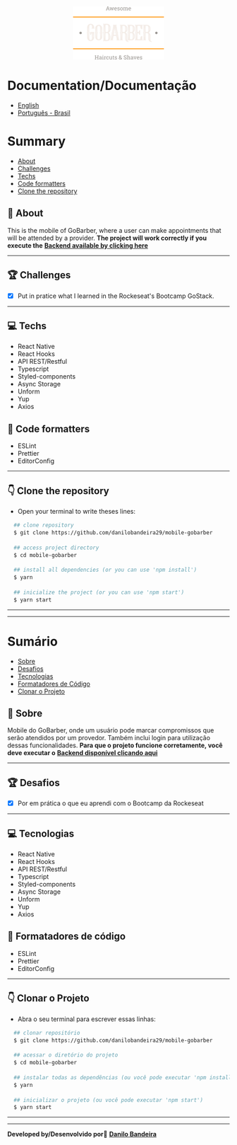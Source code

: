 <p align="center">
<img src="./src/assets/logo.png" />
</p>

# Documentation/Documentação
- [English](#-Summary)
- [Português - Brasil](#-Sumário)

# Summary
- [About](#-About)
- [Challenges](#-Challenges)
- [Techs](#-Techs)
- [Code formatters](#-Code-formatters)
- [Clone the repository](#-Clone-the-repository)


## 📝 About
This is the mobile of GoBarber, where a user can make appointments that will be attended by a provider.
**The project will work correctly if you execute the** <a href="https://github.com/danilobandeira29/backend-GoBarber" target="_blank">**Backend available by clicking here**</a>

---

## 🏆 Challenges
- [x] Put in pratice what I learned in the Rockeseat's Bootcamp GoStack.

---

## 💻 Techs
- React Native
- React Hooks
- API REST/Restful
- Typescript
- Styled-components
- Async Storage
- Unform
- Yup
- Axios

## 💅 Code formatters
- ESLint
- Prettier
- EditorConfig

---

## 👇 Clone the repository
- Open your terminal to write theses lines:
```bash
  ## clone repository
  $ git clone https://github.com/danilobandeira29/mobile-gobarber

  ## access project directory
  $ cd mobile-gobarber

  ## install all dependencies (or you can use 'npm install')
  $ yarn

  ## inicialize the project (or you can use 'npm start')
  $ yarn start
```

---
---

# Sumário
- [Sobre](#-Sobre)
- [Desafios](#-Desafios)
- [Tecnologias](#-Tecnologias)
- [Formatadores de Código](#-Formatadores-de-Código)
- [Clonar o Projeto](#-Clonar-o-Projeto)


## 📝 Sobre
Mobile do GoBarber, onde um usuário pode marcar compromissos que serão atendidos por um provedor. Também inclui login para utilização dessas funcionalidades.
**Para que o projeto funcione corretamente, você deve executar o**
<a href="https://github.com/danilobandeira29/backend-GoBarber" target="_blank">**Backend disponível clicando aqui**</a>

---

## 🏆 Desafios
- [x] Por em prática o que eu aprendi com o Bootcamp da Rockeseat

---

## 💻 Tecnologias
- React Native
- React Hooks
- API REST/Restful
- Typescript
- Styled-components
- Async Storage
- Unform
- Yup
- Axios

## 💅 Formatadores de código
- ESLint
- Prettier
- EditorConfig

---

## 👇 Clonar o Projeto
- Abra o seu terminal para escrever essas linhas:
```bash
  ## clonar repositório
  $ git clone https://github.com/danilobandeira29/mobile-gobarber

  ## acessar o diretório do projeto
  $ cd mobile-gobarber

  ## instalar todas as dependências (ou você pode executar 'npm install')
  $ yarn

  ## inicializar o projeto (ou você pode executar 'npm start')
  $ yarn start
```
---
---

**Developed by/Desenvolvido por**👻
<a href="https://www.linkedin.com/in/danilo-bandeira-4411851a4/">**Danilo Bandeira</a>**
